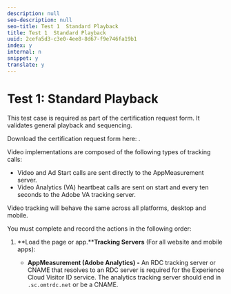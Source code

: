 ```yaml
---
description: null
seo-description: null
seo-title: Test 1  Standard Playback
title: Test 1  Standard Playback
uuid: 2cefa5d3-c3e0-4ee8-8d67-f9e746fa19b1
index: y
internal: n
snippet: y
translate: y
---
```


# Test 1: Standard Playback

This test case is required as part of the certification request form. It validates general playback and sequencing.

Download the certification request form here: [](../../nielsen-partnership/certification/cert-request-form.md).

Video implementations are composed of the following types of tracking calls:

* Video and Ad Start calls are sent directly to the AppMeasurement server. 
* Video Analytics (VA) heartbeat calls are sent on start and every ten seconds to the Adobe VA tracking server.

Video tracking will behave the same across all platforms, desktop and mobile.

You must complete and record the actions in the following order:

1. **Load the page or app.****Tracking Servers** (For all website and mobile apps):

    * **AppMeasurement (Adobe Analytics) -** An RDC tracking server or CNAME that resolves to an RDC server is required for the Experience Cloud Visitor ID service. The analytics tracking server should end in `.sc.omtrdc.net` or be a CNAME.     
    
      <!-- [This link is bad] For more information, see 
<a href="https://marketing.adobe.com/resources/help/kb/en_US/analytics/kb/determining-data-center.html" format="html" scope="external"> Correctly populate the trackingServer and trackingServerSecure variable</a>. -->

    * **Video Analytics (Heartbeats) -** This server always has the format `[namespace].hb.omtrdc.net`, where `[namespace]` is defined by your login company and is provided by Adobe.

   You need to validate certain key, universal variables across all tracking calls.

    * **ADOBE**

      **Adobe Visitor ID (`mid`):** The `mid` variable is used to capture the value set in the AMCV cookie. The `mid` variable is the primary identification value for both websites and mobile apps, and also indicates that the Experience Cloud Visitor ID service is set-up properly. It is found in both AppMeasurement and Video Analytics (VA) calls.

      #### Heartbeat Play Call
      |  Parameter | Value (sample) |
      |---|---|
      | `s:event:type` | play |
      | `s:user:mid` | 30250035503789876473484580554595324209 |

      #### Video Analytics Start Call
      |  Parameter | Value (sample) |
      |---|---|
      | `pev2` | ms_s |
      | `mid` | 30250035503789876473484580554595324209 |

      #### Website Page Call
      |  Parameter | Value (sample) |
      |---|---|
      | `mid` | 30250035503789876473484580554595324209 |

      #### Lifecycle Call
      |  Parameter | Value (sample) |
      |---|---|
      | `pev2` | ADBINTERNAL:Lifecycle |
      | `mid` | 30250035503789876473484580554595324209 |

      >[!NOTE]
      >
      >On VA Start Calls ( `s:event:type=start`) the `mid` values may not be present. This is OK. They may not appear until the VA Play Calls ( `s:event:type=play`).

      #### Heartbeat Start Call
      |  Parameter | Value (sample) |
      |---|---|
      | `s:event:type` | start |

      #### VA Start Call
      |  Parameter | Value (sample) |
      |---|---|
      | `pev2` | ms_s |

1. **Start the video player. **When the video player starts, the key calls are sent in the following order:

    1. Video analytics start&#42; 
    1. Heartbeat start&#42; 
    1. Heartbeat analytics start

   &#42;These calls contain additional metadata and variables. For call parameters and metadata, see [](../../sdk-implement/validation/test-call-details.md#section_qts_xff_f2b) in *Test Call Details*.

   Also see your platform's [](../../nielsen-partnership/dcr-impl/dcr-impl.md) instructions for additonal information about each call. 

1. **View ad break if available.**

    * **Ad Start **

      When the video ad starts, the following key calls are sent in the following order:

        1. Video ad analytics start&#42; 
        1. Heartbeat ad start&#42; 
        1. Heartbeat ad analytics start

      &#42;These calls contain additional metadata and variables. For call parameters and metadata, see [](../../sdk-implement/validation/test-call-details.md#section_wz3_yff_f2b) in *Test Call Details*.

      Also see your platform's [](../../nielsen-partnership/dcr-impl/dcr-impl.md) instructions for additonal information about these Ad calls.
    
    * **Ad Play**

      During ad playback, Heartbeat calls are sent to the Heartbeat server every second. 
    
    * **Ad Complete**

      At the 100% point on a video ad, a Heartbeat complete call will be sent.

1. **Pause ad playback for 30 seconds, if available.** **Ad Pause **

   During ad pause, Heartbeat calls are sent to the Heartbeat server every second.

   >[!NOTE]
   >
   >The playhead value should remain constant during the pause.

1. **Play main content video for 10 minutes uninterrupted.****Content Play **

   During regular main content playback, Heartbeat calls are sent to the Heartbeat server every ten seconds.

   **Notes:**

    * The playhead position should increment by 10 with every play call.
    * The `l:event:duration` value represents the number of milliseconds since the last tracking call and should be roughly the same value on each 10 second call.

      For call parameters and metadata, see [](../../sdk-implement/validation/test-call-details.md#section_u1l_1gf_f2b) in *Test Call Details*

      Also see your platform's [](../../nielsen-partnership/dcr-impl/dcr-impl.md) instructions for additonal information about these Ad calls.

1. **Pause during playback for at least 30 seconds.**On pause of the video player, pause event calls will be sent every 10 seconds. After pause ends the play events should resume. 

1. **Seek/scrub video.**On scrubbing of video playhead, no special tracking calls are sent, however, when video playback resumes after scrubbing the playhead value should reflect the new position within the main content. 

1. **Replay video (VOD only).**When a video is replayed, a new set of video start calls should be sent, as if this is a fresh video view. 

1. **View next video in playlist.**On video start of the next video in a playlist, a new set of video start calls should be sent. 

1. **Switch video or stream.**When switching live streams, a Heartbeat complete call for the first stream should not be sent. The video start calls and video play calls should begin with the new show and stream name and with the correct playhead and duration values for the new show.

